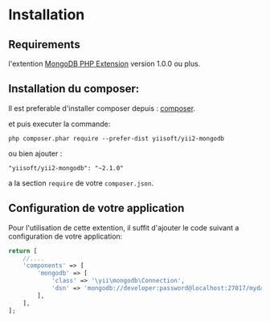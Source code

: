 Installation
============

## Requirements

l'extention  [MongoDB PHP Extension](https://www.php.net/manual/en/set.mongodb.php) version 1.0.0 ou plus.

## Installation du composer:

Il est preferable d'installer composer depuis :  [composer](https://getcomposer.org/download/).

et puis executer la commande: 

```
php composer.phar require --prefer-dist yiisoft/yii2-mongodb
```

ou bien ajouter : 

```
"yiisoft/yii2-mongodb": "~2.1.0"
```

a la section `require` de votre `composer.json`.

## Configuration de votre application

Pour l'utilisation de cette extention, il suffit d'ajouter le code suivant a configuration de votre application:

```php
return [
    //....
    'components' => [
        'mongodb' => [
            'class' => '\yii\mongodb\Connection',
            'dsn' => 'mongodb://developer:password@localhost:27017/mydatabase',
        ],
    ],
];
```
